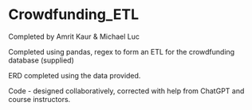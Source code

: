 # Crowdfunding_ETL

Completed by Amrit Kaur & Michael Luc

Completed using pandas, regex to form an ETL for the crowdfunding database (supplied)

ERD completed using the data provided.

Code - designed collaboratively, corrected with help from ChatGPT and course instructors.
